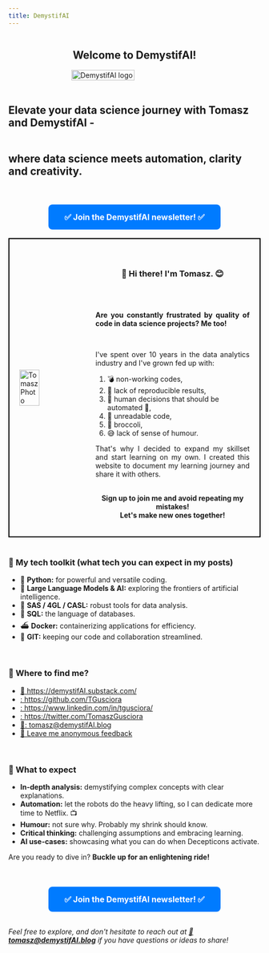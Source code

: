 ```yaml
---
title: DemystifAI
---
```

<!-- MailerLite Universal -->
<script>
    (function(w,d,e,u,f,l,n){w[f]=w[f]||function(){(w[f].q=w[f].q||[])
    .push(arguments);},l=d.createElement(e),l.async=1,l.src=u,
    n=d.getElementsByTagName(e)[0],n.parentNode.insertBefore(l,n);})
    (window,document,'script','https://assets.mailerlite.com/js/universal.js','ml');
    ml('account', '908065');
</script>
<!-- End MailerLite Universal -->
<div style="display: flex; justify-content: center; align-items: center;">
<h2><strong>Welcome to DemystifAI!</strong></h2><br>
</div>
<div style="display: flex; justify-content: center; align-items: center;">
<br>
<img src="../../../assets/images/Logo_DemystifAI.png" alt="DemystifAI logo" width="50%" height="auto">
</div>
<br>
<div style="display: flex; justify-content: center; align-items: center;">
<h2><strong>Elevate your data science journey with Tomasz and DemystifAI -</strong></h2><br>
</div>
<div style="display: flex; justify-content: center; align-items: center;">
<h2><strong>where data science meets automation, clarity and creativity.</strong></h2>
</div>
<br>
<div style="text-align: center; margin-top: 20px;">
    <a class="ml-onclick-form" href="javascript:void(0)" onclick="ml('show', '9R3d3M', true)" style="background-color: #007BFF; color: white; padding: 15px 32px; text-align: center; text-decoration: none; display: inline-block; font-size: 16px; border-radius: 8px;">
        <strong>✅ Join the DemystifAI newsletter! ✅</strong>
    </a>
</div>
<br>
<div style="display: flex; justify-content: center; align-items: center; border: 2px solid black; padding: 20px;">
 <img src="../../../assets/images/my_photo.jpg" alt="Tomasz Photo" style="width: 30%; margin-right: 20px;">
 <div style="width: 70%;">
<div style="display: flex; justify-content: center; align-items: center;">  
<h3><p style="text-align: center;"><strong>👋 Hi there! I'm Tomasz. 😊</strong></p></h3>
</div>
<br>
<p style="text-align: justify;"><strong>Are you constantly frustrated by quality of code in data science projects? Me too!</strong></p><br>
<p style="text-align: justify;">I've spent over 10 years in the data analytics industry and I've grown fed up with:<br></p>
<ol type="1">
<li> 💣 non-working codes, </li>
<li> 🔄 lack of reproducible results, </li>
<li> 👷 human decisions that should be automated 🤖, </li>
<li> 🔮 unreadable code, </li>
<li> 🥦 broccoli, </li>
<li> 😅 lack of sense of humour. </li>
</ol>
<p style="text-align: justify;">That's why I decided to expand my skillset and start learning on my own. I created this website to document my learning journey and share it with others. <br><br> </p>
<p style="text-align: center;"><strong>Sign up to join me and avoid repeating my mistakes!<br> Let's make new ones together!</strong></p>
</div>
</div>
<br>
<h3><strong>🔧 My tech toolkit (what tech you can expect in my posts)</strong></h3>   
<ul>
  <li>🐍 <strong>Python:</strong> for powerful and versatile coding.</li>
  <li>🤖 <strong>Large Language Models & AI:</strong> exploring the frontiers of artificial intelligence.</li>
  <li>🦾 <strong>SAS / 4GL / CASL:</strong> robust tools for data analysis.</li>
  <li>🏫 <strong>SQL:</strong> the language of databases.</li>
  <li>⛴️ <strong>Docker:</strong> containerizing applications for efficiency.</li>
  <li>📑 <strong>GIT:</strong> keeping our code and collaboration streamlined.</li>
</ul>
<br>
<h3><strong>🔎 Where to find me?</strong></h3>
<link rel="stylesheet" href="https://cdnjs.cloudflare.com/ajax/libs/font-awesome/6.0.0-beta3/css/all.min.css">
<ul>
<li><a href="https://demystifAI.substack.com/" target="_blank">📑 https://demystifAI.substack.com/</a></li>
<li><a href="https://github.com/TGusciora" target="_blank"><i class="fab fa-github"></i>: https://github.com/TGusciora</a></li>
<li><a href="https://www.linkedin.com/in/tgusciora/" target="_blank"><i class="fab fa-linkedin"></i>: https://www.linkedin.com/in/tgusciora/</a></li>
<li><a href="https://twitter.com/TomaszGusciora" target="_blank"><i class="fab fa-twitter-square"></i>: https://twitter.com/TomaszGusciora</a></li>
<li><a href="mailto:tomasz@demystifAI.blog" target="_blank">📩: tomasz@demystifAI.blog</a></li> 
<li><a href="https://www.admonymous.co/demystifai" target="_blank">📩 Leave me anonymous feedback</a></li> 
</ul>
<br> 
<h3><strong>🚀 What to expect</strong></h3>  
<ul>
  <li><strong>In-depth analysis:</strong> demystifying complex concepts with clear explanations.</li>
  <li><strong>Automation:</strong> let the robots do the heavy lifting, so I can dedicate more time to Netflix. 📺</li>
  <li><strong>Humour:</strong> not sure why. Probably my shrink should know.</li>
  <li><strong>Critical thinking:</strong> challenging assumptions and embracing learning.</li>
  <li><strong>AI use-cases:</strong> showcasing what you can do when Decepticons activate.</li>
</ul>
<p>Are you ready to dive in? <strong>Buckle up for an enlightening ride!</strong></p>  
<br>
<div style="text-align: center; margin-top: 20px;">
    <a class="ml-onclick-form" href="javascript:void(0)" onclick="ml('show', '9R3d3M', true)" style="background-color: #007BFF; color: white; padding: 15px 32px; text-align: center; text-decoration: none; display: inline-block; font-size: 16px; border-radius: 8px;">
        <strong>✅ Join the DemystifAI newsletter! ✅</strong>
    </a>
</div>
<br>
<p><em>Feel free to explore, and don't hesitate to reach out at <strong><a href="mailto:tomasz@demystifAI.blog" target="_blank">📩tomasz@demystifAI.blog</a></strong> if you have questions or ideas to share!</em></p>